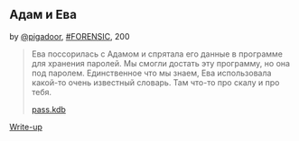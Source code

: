 ## Адам и Ева  
by [@pigadoor](https://github.com/pigadoor), [#FORENSIC](/README.md#FORENSIC), 200  

>Ева поссорилась с Адамом и спрятала его данные в программе для хранения паролей.
>Мы смогли достать эту программу, но она под паролем. Единственное что мы знаем, Ева использовала какой-то очень известный словарь. Там что-то про скалу и про тебя.
>
>[pass.kdb](./attachments/Pass.kdb)

[Write-up](WRITEUP.md)  
